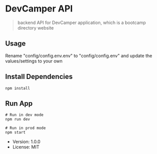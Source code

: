 # DevCamper API

> backend API for DevCamper application,
which is a bootcamp directory website

## Usage

Rename "config/config.env.env" to 
"config/config.env" and update the 
values/settings to your own

## Install Dependencies

```
npm install
```

## Run App

```
# Run in dev mode
npm run dev

# Run in prod mode
npm start
```

- Version: 1.0.0
- License: MIT